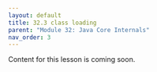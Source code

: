 ```yaml
---
layout: default
title: 32.3 class loading
parent: "Module 32: Java Core Internals"
nav_order: 3
---
```


Content for this lesson is coming soon.
